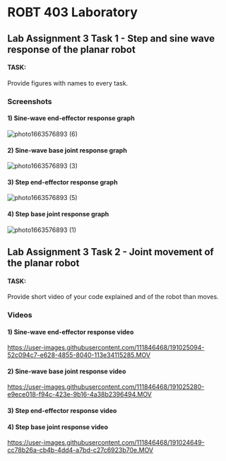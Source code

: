 # ROBT 403 Laboratory

## Lab Assignment 3 Task 1 - Step and sine wave response of the planar robot

#### TASK:

Provide figures with names to every task.

### Screenshots
#### 1) Sine-wave end-effector response graph

![photo1663576893 (6)](https://user-images.githubusercontent.com/111846468/190984678-15256123-49da-4aa4-8f73-be0151c7b498.jpeg)

#### 2) Sine-wave base joint response graph

![photo1663576893 (3)](https://user-images.githubusercontent.com/111846468/190983951-a81ab06e-db51-47cf-9d1e-2420b8b87bed.jpeg)

#### 3) Step end-effector response graph

![photo1663576893 (5)](https://user-images.githubusercontent.com/111846468/190984442-1cd18f7c-13d9-4632-b317-106b6d5066d1.jpeg)

#### 4) Step base joint response graph

![photo1663576893 (1)](https://user-images.githubusercontent.com/111846468/190982807-57ede8d7-c517-431c-948f-d2e7edc5ea3a.jpeg)

## Lab Assignment 3 Task 2 - Joint movement of the planar robot

#### TASK: 

Provide short video of your code explained and of the robot than moves.

### Videos
#### 1) Sine-wave end-effector response video

https://user-images.githubusercontent.com/111846468/191025094-52c094c7-e628-4855-8040-113e34115285.MOV

#### 2) Sine-wave base joint response video

https://user-images.githubusercontent.com/111846468/191025280-e9ece018-f94c-423e-9b16-4a38b2396494.MOV

#### 3) Step end-effector response video



#### 4) Step base joint response video

https://user-images.githubusercontent.com/111846468/191024649-cc78b26a-cb4b-4dd4-a7bd-c27c6923b70e.MOV





